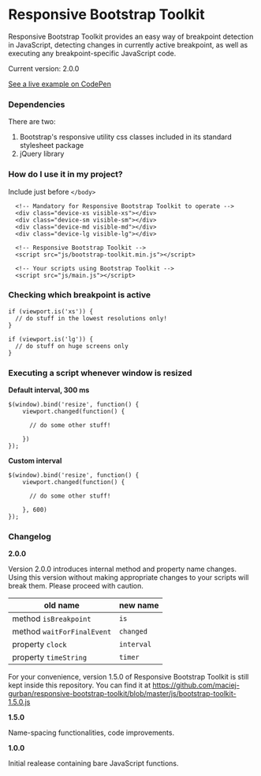 # Responsive Bootstrap Toolkit


Responsive Bootstrap Toolkit provides an easy way of breakpoint detection in JavaScript, detecting changes in currently active breakpoint, as well as executing any breakpoint-specific JavaScript code.

Current version: 2.0.0

[See a live example on CodePen](http://codepen.io/dih/full/ivECj)


### Dependencies

There are two:
  1. Bootstrap's responsive utility css classes included in its standard stylesheet package
  2. jQuery library


### How do I use it in my project?

Include just before `</body>`
```
  <!-- Mandatory for Responsive Bootstrap Toolkit to operate -->
  <div class="device-xs visible-xs"></div>
  <div class="device-sm visible-sm"></div>
  <div class="device-md visible-md"></div>
  <div class="device-lg visible-lg"></div>

  <!-- Responsive Bootstrap Toolkit -->
  <script src="js/bootstrap-toolkit.min.js"></script>

  <!-- Your scripts using Bootstrap Toolkit -->
  <script src="js/main.js"></script>
```


### Checking which breakpoint is active

    if (viewport.is('xs')) {
      // do stuff in the lowest resolutions only!
    }
   
    if (viewport.is('lg')) {
      // do stuff on huge screens only
    }
     

### Executing a script whenever window is resized

**Default interval, 300 ms**

    $(window).bind('resize', function() {
        viewport.changed(function() {
        
          // do some other stuff!
          
        })
    });


**Custom interval**

    $(window).bind('resize', function() {
        viewport.changed(function() {
        
          // do some other stuff!
          
        }, 600)
    });


### Changelog

**2.0.0**

Version 2.0.0 introduces internal method and property name changes. Using this version without making appropriate changes to your scripts will break them. Please proceed with caution.

| old name            | new name |
| ------------------- | -------- |
| method `isBreakpoint`        | `is`     |
| method `waitForFinalEvent`   | `changed`|
| property `clock`      | `interval`|
| property `timeString` | `timer`|

For your convenience, version 1.5.0 of Responsive Bootstrap Toolkit is still kept inside this repository. You can find it at https://github.com/maciej-gurban/responsive-bootstrap-toolkit/blob/master/js/bootstrap-toolkit-1.5.0.js

**1.5.0**

Name-spacing functionalities, code improvements.

**1.0.0**

Initial realease containing bare JavaScript functions.